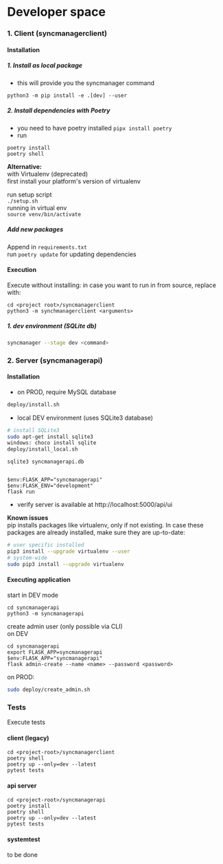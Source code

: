 # Developer space

### 1. Client (syncmanagerclient)

#### Installation
##### 1. Install as local package
* this will provide you the syncmanager command
```
python3 -m pip install -e .[dev] --user
```

##### 2. Install dependencies with Poetry
* you need to have poetry installed `pipx install poetry`
* run
```
poetry install
poetry shell
```

__Alternative:__  
with Virtualenv (deprecated)  
first install your platform's version of virtualenv  

run setup script  
`./setup.sh`  
running in virtual env  
`source venv/bin/activate`  

##### Add new packages
Append in `requirements.txt`  
run `poetry update` for updating dependencies

#### Execution
Execute without installing: in case you want to run in from source, replace with:
```
cd <project root>/syncmanagerclient
python3 -m synchmanagerclient <arguments>
```
##### 1. dev environment (SQLite db)
```bash
syncmanager --stage dev <command>
```



### 2. Server (syncmanagerapi)

#### Installation
* on PROD, require MySQL database
```bash
deploy/install.sh
```
* local DEV environment (uses SQLite3 database)
```bash
# install SQLite3
sudo apt-get install sqlite3
windows: choco install sqlite
deploy/install_local.sh
```

```
sqlite3 syncmanagerapi.db


$env:FLASK_APP="syncmanagerapi"
$env:FLASK_ENV="development"
flask run
```
* verify server is available at http://localhost:5000/api/ui

__Known issues__  
pip installs packages like virtualenv, only if not existing. 
In case these packages are already installed, make sure they are up-to-date: 
```bash
# user specific installed
pip3 install --upgrade virtualenv --user
# system-wide
sudo pip3 install --upgrade virtualenv
```

#### Executing application
start in DEV mode

```
cd syncmanagerapi
python3 -m syncmanagerapi 
```

create admin user (only possible via CLI)  
on DEV
```
cd syncmanagerapi
export FLASK_APP=syncmanagerapi 
$env:FLASK_APP="syncmanagerapi"
flask admin-create --name <name> --password <password>
```
on PROD:
```bash
sudo deploy/create_admin.sh
```


### Tests
Execute tests
#### client (legacy)
```
cd <project-root>/syncmanagerclient
poetry shell
poetry up --only=dev --latest
pytest tests
```
#### api server
```
cd <project-root>/syncmanagerapi
poetry install
poetry shell
poetry up --only=dev --latest
pytest tests
```
#### systemtest
to be done

